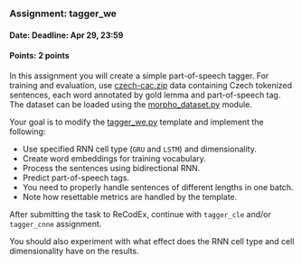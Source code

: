 ### Assignment: tagger_we
#### Date: Deadline: Apr 29, 23:59
#### Points: 2 points

In this assignment you will create a simple part-of-speech tagger.
For training and evaluation, use
[czech-cac.zip](https://ufal.mff.cuni.cz/~straka/courses/npfl114/1718/czech-cac.zip)
data containing Czech tokenized sentences, each word annotated by gold lemma
and part-of-speech tag. The dataset can be loaded using the
[morpho_dataset.py](https://github.com/ufal/npfl114/tree/master/labs/08/morpho_dataset.py)
module.

Your goal is to modify the
[tagger_we.py](https://github.com/ufal/npfl114/tree/master/labs/08/tagger_we.py)
template and implement the following:
- Use specified RNN cell type (`GRU` and `LSTM`) and dimensionality.
- Create word embeddings for training vocabulary.
- Process the sentences using bidirectional RNN.
- Predict part-of-speech tags.
- You need to properly handle sentences of different lengths in one batch.
- Note how resettable metrics are handled by the template.

After submitting the task to ReCodEx, continue with `tagger_cle` and/or
`tagger_cnne` assignment.

You should also experiment with what effect does the RNN cell type and
cell dimensionality have on the results.
